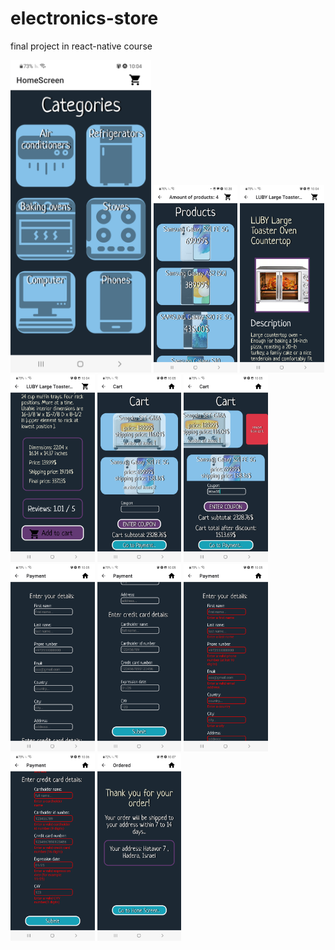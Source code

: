 # electronics-store
final project in react-native course


<img height=500 src="./myapp/assets/app pic/home screen.png">
<img height=300 src="./myapp/assets/app pic/category.png">
<img height=300 src="./myapp/assets/app pic/product detail 1.png">
<img height=300 src="./myapp/assets/app pic/product detail 2.png">
<img height=300 src="./myapp/assets/app pic/cart 1.png">
<img height=300 src="./myapp/assets/app pic/cart 2.png">

<img height=300 src="./myapp/assets/app pic/payment 1.png">
<img height=300 src="./myapp/assets/app pic/payment 2.png">
<img height=300 src="./myapp/assets/app pic/payment 3.png">
<img height=300 src="./myapp/assets/app pic/pmayment 4.png">

<img height=300 src="./myapp/assets/app pic/ordered.png">